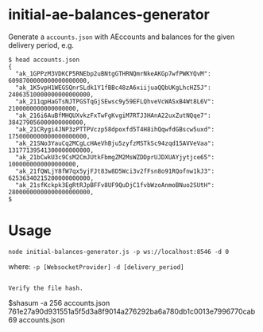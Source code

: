 # initial-ae-balances-generator
Generate a `accounts.json` with AEccounts and balances for the given delivery period,
e.g.
```
$ head accounts.json
{
  "ak_1GPPzM3VDKCP5RNEbp2uBNtgGTHRNQmrNkeAKGp7wfPWKYQvM": 6098700000000000000000,
  "ak_1K5vpH1WEGSQnrSLdk1Y1fBBc48zA6xiijuaQQbUKgLhcHZ5J": 24063510000000000000000,
  "ak_211qpHaGTsNJTPGSTqGjSEwsc9y59EFLQhveVcWASxB4Wt8L6V": 2100000000000000000,
  "ak_216i6AuBfMHQUXvkzFxTwFgKvgiM7RTJ3HAnA22uxZutNQqe7": 384279056000000000000,
  "ak_21CRygi4JNP3zPTTPVczp58dpoxfd5T4H8ihQqwfdGBscw5uxd": 1750000000000000000000,
  "ak_21SNo3YauCq2MCgLcHAeVhBju5zyfzMSTkSc94zqd15AVVeVaa": 13177139541300000000000,
  "ak_21bCwkU3c9CsM2CmJUtkFbmgZM2MsWZDDprUJDXUAYjytjce65": 1000000000000000000,
  "ak_21fQWLjY8fW7qx5yjFJt83w8D5Wci3v2fFsn8o91RQofnw1kJ3": 62536340215200000000000,
  "ak_21sfKckpk3EgRtRJpBFFv8UF9QuDjC1fvbWzoAnmoBNuo2SUtH": 28000000000000000000000,
$
```

# Usage
`node initial-balances-generator.js -p ws://localhost:8546 -d 0`

where: `-p [WebsocketProvider]`
       `-d [delivery_period]`

```

Verify the file hash.

```
$shasum -a 256 accounts.json
761e27a90d931551a5f5d3a8f9014a276292ba6a780db1c0013e7996770cab69  accounts.json